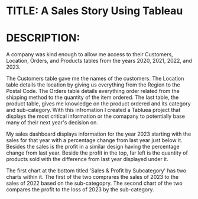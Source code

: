 # TITLE: A Sales Story Using Tableau
# DESCRIPTION:
A company was kind enough to allow me access to their Customers, Location, Orders, and Products tables from the years 2020, 2021, 2022, and 2023.

The Customers table gave me the names of the customers. The Location table details the location by giving us everything from the Region to the Postal Code. The Orders table details everything order related from the shipping method to the quantity of the item ordered. The last table, the product table, gives me knowledge on the product ordered and its category and sub-category. With this infromation I created a Tabluea project that displays the most critical information or the comapany to potentially base many of their next year's decision on.

My sales dashboard displays information for the year 2023 starting with the sales for that year with a percentage change from last year just below it. Besides the sales is the profit in a similar design having the percentage change from last year. Beside the profit in the top, far left is the quantity of products sold with the difference from last year displayed under it. 

The first chart at the bottom titled 'Sales & Profit by Subcategory' has two charts within it.
The first of the two comprares the sales of 2023 to the sales of 2022 based on the sub-categopry.
The second chart of the two compares the profit to the loss of 2023 by the sub-category.  
